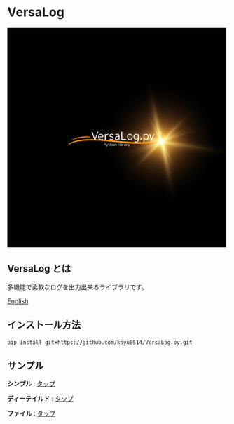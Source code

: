 # VersaLog

![logo](/image/logo.png)

## VersaLog とは

多機能で柔軟なログを出力出来るライブラリです。

[English](README-en.md)

## インストール方法

```
pip install git+https://github.com/kayu0514/VersaLog.py.git
```

## サンプル

**シンプル** : [タップ](/tests/simple_test.py)

**ディーテイルド** : [タップ](/tests/detailed_test.py)

**ファイル** : [タップ](/tests/file_test.py)

